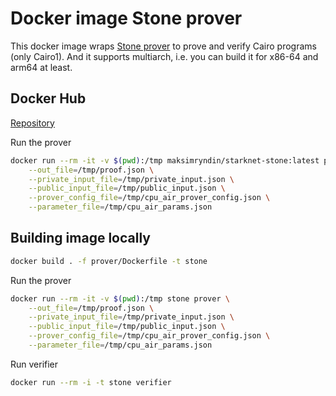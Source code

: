 # Docker image Stone prover

This docker image wraps [Stone prover](https://github.com/starkware-libs/stone-prover) to prove and verify Cairo programs (only Cairo1).
And it supports multiarch, i.e. you can build it for x86-64 and arm64 at least.

## Docker Hub

[Repository](https://hub.docker.com/r/maksimryndin/starknet-stone)

Run the prover

```sh
docker run --rm -it -v $(pwd):/tmp maksimryndin/starknet-stone:latest prover \
    --out_file=/tmp/proof.json \
    --private_input_file=/tmp/private_input.json \
    --public_input_file=/tmp/public_input.json \
    --prover_config_file=/tmp/cpu_air_prover_config.json \
    --parameter_file=/tmp/cpu_air_params.json
```

## Building image locally

```sh
docker build . -f prover/Dockerfile -t stone
```

Run the prover
```sh
docker run --rm -it -v $(pwd):/tmp stone prover \
    --out_file=/tmp/proof.json \
    --private_input_file=/tmp/private_input.json \
    --public_input_file=/tmp/public_input.json \
    --prover_config_file=/tmp/cpu_air_prover_config.json \
    --parameter_file=/tmp/cpu_air_params.json
```

Run verifier
```sh
docker run --rm -i -t stone verifier
```